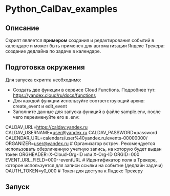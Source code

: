 # Python_CalDav_examples

## Описание

Скрипт является **примером** создания и редактирования событий в календаре и может быть применен для автоматизации Яндекс Трекера:
создание дедлайна по задаче в календаре. 

## Подготовка окружения

Для запуска скрипта необходимо:

- Создать две функции в сервисе Cloud Functions. Подробнее тут: https://yandex.cloud/ru/docs/functions
- Для каждой функции используйте соответствующий архив: create_event и edit_event
- Заполните данные для запуска функций в файле sample.env, после чего переименуйте его в .env:

CALDAV_URL=https://caldav.yandex.ru
CALDAV_USERNAME=user@yandex.ru
CALDAV_PASSWORD=password
CALENDAR_URL=calendars/user%40yandex.ru/events-00000000/
ORGANIZER=user@yandex.ru # Организатор встреч. Рекомендуется использовать обезличенную учетную запись,
на которую будет выдан токен
ORGHEADER=X-Cloud-Org-ID или X-Org-ID
ORGID=000
EVENT_URL_FIELD=000--eventURL # Идентификатор поля в Трекере, которое используется для записи ссылки на событие (дедлайн задачи)
OAUTH_TOKEN=y0_000 # Токен для доступа к Яндекс Трекеру


## Запуск
